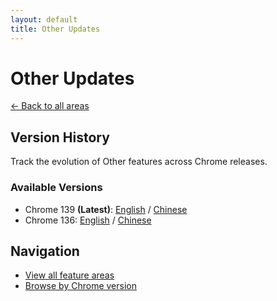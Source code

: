 ```yaml
---
layout: default
title: Other Updates
---
```


# Other Updates

[← Back to all areas](../index.html)

## Version History

Track the evolution of Other features across Chrome releases.

### Available Versions

- Chrome 139 **(Latest)**: [English](./chrome-139-en.html) / [Chinese](./chrome-139-zh.html)
- Chrome 136: [English](./chrome-136-en.html) / [Chinese](./chrome-136-zh.html)

## Navigation

- [View all feature areas](../index.html)
- [Browse by Chrome version](../../versions/index.html)
